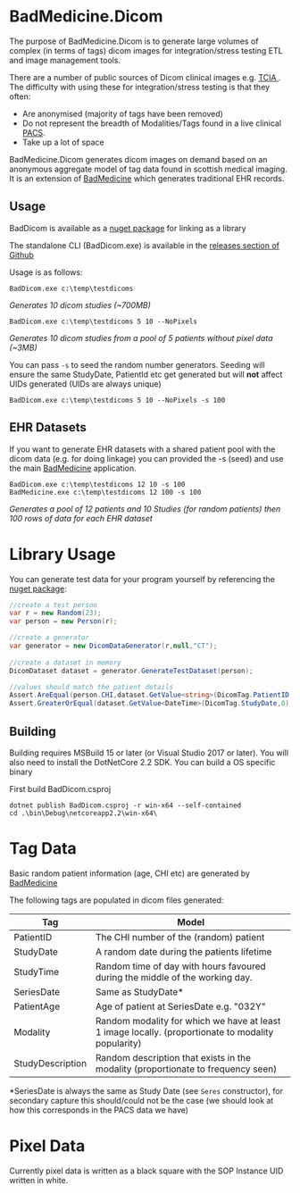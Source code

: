 # BadMedicine.Dicom
The purpose of BadMedicine.Dicom is to generate large volumes of complex (in terms of tags) dicom images for integration/stress testing ETL and image management tools.

There are a number of public sources of Dicom clinical images e.g. [TCIA ](https://www.cancerimagingarchive.net/).  The difficulty with using these for integration/stress testing is that they often:

- Are anonymised (majority of tags have been removed)
- Do not represent the breadth of Modalities/Tags found in a live clinical [PACS](https://en.wikipedia.org/wiki/Picture_archiving_and_communication_system).
- Take up a lot of space

BadMedicine.Dicom generates dicom images on demand based on an anonymous aggregate model of tag data found in scottish medical imaging.  It is an extension of [BadMedicine](https://github.com/HicServices/BadMedicine) which generates traditional EHR records.

## Usage

BadDicom is available as a [nuget package](https://www.nuget.org/packages/HIC.BadMedicine.Dicom/) for linking as a library

The standalone CLI (BadDicom.exe) is available in the [releases section of Github](https://github.com/HicServices/BadMedicine.Dicom/releases)

Usage is as follows:

```
BadDicom.exe c:\temp\testdicoms
```
_Generates 10 dicom studies (~700MB)_

```
BadDicom.exe c:\temp\testdicoms 5 10 --NoPixels
```
_Generates 10 dicom studies from a pool of 5 patients without pixel data (~3MB)_

You can pass `-s` to seed the random number generators.  Seeding will ensure the same StudyDate, PatientId etc get generated but will __not__ affect UIDs generated (UIDs are always unique)

```
BadDicom.exe c:\temp\testdicoms 5 10 --NoPixels -s 100
```

## EHR Datasets

If you want to generate EHR datasets with a shared patient pool with the dicom data (e.g. for doing linkage) you can provided the -s (seed) and use the main [BadMedicine](https://github.com/HicServices/BadMedicine) application.

```
BadDicom.exe c:\temp\testdicoms 12 10 -s 100
BadMedicine.exe c:\temp\testdicoms 12 100 -s 100
```
_Generates a pool of 12 patients and 10 Studies (for random patients) then 100 rows of data for each EHR dataset_

# Library Usage
You can generate test data for your program yourself by referencing the [nuget package](https://www.nuget.org/packages/HIC.BadMedicine.Dicom/):

```csharp
//create a test person
var r = new Random(23);
var person = new Person(r);

//create a generator 
var generator = new DicomDataGenerator(r,null,"CT");
            
//create a dataset in memory
DicomDataset dataset = generator.GenerateTestDataset(person);

//values should match the patient details
Assert.AreEqual(person.CHI,dataset.GetValue<string>(DicomTag.PatientID,0));
Assert.GreaterOrEqual(dataset.GetValue<DateTime>(DicomTag.StudyDate,0),person.DateOfBirth);
```

## Building

Building requires MSBuild 15 or later (or Visual Studio 2017 or later).  You will also need to install the DotNetCore 2.2 SDK.
You can build a OS specific binary

First build BadDicom.csproj
```
dotnet publish BadDicom.csproj -r win-x64 --self-contained
cd .\bin\Debug\netcoreapp2.2\win-x64\
```

# Tag Data

Basic random patient information (age, CHI etc) are generated by [BadMedicine](https://github.com/HicServices/BadMedicine)

The following tags are populated in dicom files generated:

|Tag | Model |
|-----|-----|
| PatientID | The CHI number of the (random) patient|
| StudyDate | A random date during the patients lifetime |
| StudyTime | Random time of day with hours favoured during the middle of the working day.|
| SeriesDate | Same as StudyDate* |
| PatientAge | Age of patient at SeriesDate e.g. "032Y"|
| Modality | Random modality for which we have at least 1 image locally. (proportionate to modality popularity)|
| StudyDescription | Random description that exists in the modality (proportionate to frequency seen) |

*SeriesDate is always the same as Study Date (see `Seres` constructor), for secondary capture this should/could not be the case (we should look at how this corresponds in the PACS data we have)

# Pixel Data
Currently pixel data is written as a black square with the SOP Instance UID written in white.

